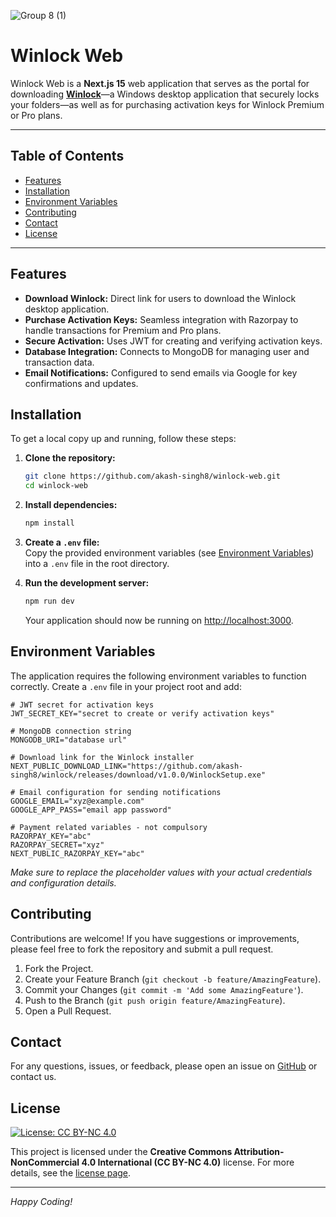 ![Group 8 (1)](https://github.com/user-attachments/assets/feea3e6d-2784-4d04-a87f-4e7a13e8c95e)

# Winlock Web

Winlock Web is a **Next.js 15** web application that serves as the portal for downloading [**Winlock**](https://github.com/akash-singh8/winlock/)—a Windows desktop application that securely locks your folders—as well as for purchasing activation keys for Winlock Premium or Pro plans.

---

## Table of Contents

- [Features](#features)
- [Installation](#installation)
- [Environment Variables](#environment-variables)
- [Contributing](#contributing)
- [Contact](#contact)
- [License](#license)

---

## Features

- **Download Winlock:** Direct link for users to download the Winlock desktop application.
- **Purchase Activation Keys:** Seamless integration with Razorpay to handle transactions for Premium and Pro plans.
- **Secure Activation:** Uses JWT for creating and verifying activation keys.
- **Database Integration:** Connects to MongoDB for managing user and transaction data.
- **Email Notifications:** Configured to send emails via Google for key confirmations and updates.

## Installation

To get a local copy up and running, follow these steps:

1. **Clone the repository:**

   ```bash
   git clone https://github.com/akash-singh8/winlock-web.git
   cd winlock-web
   ```

2. **Install dependencies:**

   ```bash
   npm install
   ```

3. **Create a `.env` file:**  
   Copy the provided environment variables (see [Environment Variables](#environment-variables)) into a `.env` file in the root directory.

4. **Run the development server:**

   ```bash
   npm run dev
   ```

   Your application should now be running on [http://localhost:3000](http://localhost:3000).

## Environment Variables

The application requires the following environment variables to function correctly. Create a `.env` file in your project root and add:

```env
# JWT secret for activation keys
JWT_SECRET_KEY="secret to create or verify activation keys"

# MongoDB connection string
MONGODB_URI="database url"

# Download link for the Winlock installer
NEXT_PUBLIC_DOWNLOAD_LINK="https://github.com/akash-singh8/winlock/releases/download/v1.0.0/WinlockSetup.exe"

# Email configuration for sending notifications
GOOGLE_EMAIL="xyz@example.com"
GOOGLE_APP_PASS="email app password"

# Payment related variables - not compulsory
RAZORPAY_KEY="abc"
RAZORPAY_SECRET="xyz"
NEXT_PUBLIC_RAZORPAY_KEY="abc"
```

_Make sure to replace the placeholder values with your actual credentials and configuration details._

## Contributing

Contributions are welcome! If you have suggestions or improvements, please feel free to fork the repository and submit a pull request.

1. Fork the Project.
2. Create your Feature Branch (`git checkout -b feature/AmazingFeature`).
3. Commit your Changes (`git commit -m 'Add some AmazingFeature'`).
4. Push to the Branch (`git push origin feature/AmazingFeature`).
5. Open a Pull Request.

## Contact

For any questions, issues, or feedback, please open an issue on [GitHub](https://github.com/akash-singh8/winlock-web/issues) or contact us.

## License

[![License: CC BY-NC 4.0](https://img.shields.io/badge/License-CC%20BY--NC%204.0-lightgrey.svg)](https://creativecommons.org/licenses/by-nc/4.0/)

This project is licensed under the **Creative Commons Attribution-NonCommercial 4.0 International (CC BY-NC 4.0)** license. For more details, see the [license page](https://creativecommons.org/licenses/by-nc/4.0/).

---

_Happy Coding!_

